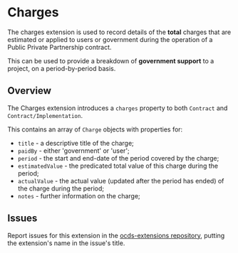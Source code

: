 # Charges

The charges extension is used to record details of the **total** charges that are estimated or applied to users or government during the operation of a Public Private Partnership contract.

This can be used to provide a breakdown of **government support** to a project, on a period-by-period basis.

## Overview

The Charges extension introduces a ```charges``` property to both ```Contract``` and ```Contract/Implementation```.

This contains an array of ```Charge``` objects with properties for:

* ```title``` - a descriptive title of the charge;
* ```paidBy``` - either 'government' or 'user';
* ```period``` - the start and end-date of the period covered by the charge;
* ```estimatedValue``` - the predicated total value of this charge during the period;
* ```actualValue``` - the actual value (updated after the period has ended) of the charge during the period;
* ```notes``` - further information on the charge;

## Issues

Report issues for this extension in the [ocds-extensions repository](https://github.com/open-contracting/ocds-extensions/issues), putting the extension's name in the issue's title.
